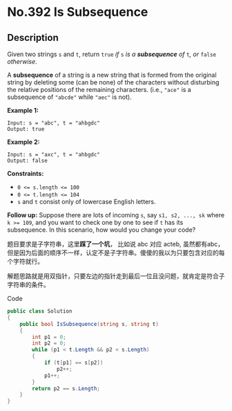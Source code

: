 # No.392 Is Subsequence

## Description

Given two strings `s` and `t`, return `true` *if* `s` *is a **subsequence** of* `t`*, or* `false` *otherwise*.

A **subsequence** of a string is a new string that is formed from the original string by deleting some (can be none) of the characters without disturbing the relative positions of the remaining characters. (i.e., `"ace"` is a subsequence of `"abcde"` while `"aec"` is not).

 

**Example 1:**

```
Input: s = "abc", t = "ahbgdc"
Output: true
```

**Example 2:**

```
Input: s = "axc", t = "ahbgdc"
Output: false
```

 

**Constraints:**

- `0 <= s.length <= 100`
- `0 <= t.length <= 104`
- `s` and `t` consist only of lowercase English letters.

 

**Follow up:** Suppose there are lots of incoming `s`, say `s1, s2, ..., sk` where `k >= 109`, and you want to check one by one to see if `t` has its subsequence. In this scenario, how would you change your code?



题目要求是子字符串，这里**踩了一个坑**， 比如说 abc 对应 acteb, 虽然都有abc，但是因为后面的顺序不一样，认定不是子字符串。傻傻的我以为只要包含对应的每个字符就行。

解题思路就是用双指针，只要左边的指针走到最后一位且没问题，就肯定是符合子字符串的条件。

Code

```C#
public class Solution
{
    public bool IsSubsequence(string s, string t)
    {
        int p1 = 0;
        int p2 = 0;
        while (p1 < t.Length && p2 < s.Length)
        {
            if (t[p1] == s[p2])
                p2++;
            p1++;
        }
        return p2 == s.Length;
    }
}
```



